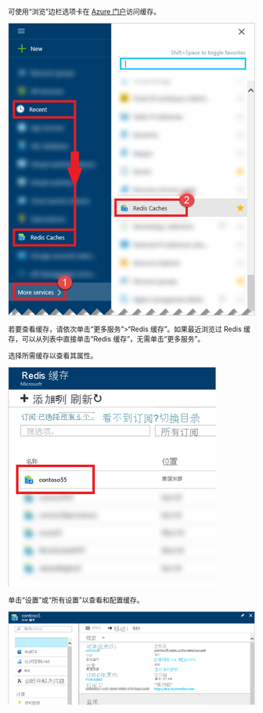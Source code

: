 可使用“浏览”边栏选项卡在 [Azure 门户](https://portal.azure.com)访问缓存。

![Azure Redis 缓存浏览边栏选项卡](media/redis-cache-browse/redis-cache-browse.png)

若要查看缓存，请依次单击“更多服务”>“Redis 缓存”。如果最近浏览过 Redis 缓存，可以从列表中直接单击“Redis 缓存”，无需单击“更多服务”。

选择所需缓存以查看其属性。

![Azure Redis 缓存浏览缓存列表](media/redis-cache-browse/redis-caches.png)

单击“设置”或“所有设置”以查看和配置缓存。

![Redis 缓存的所有设置](media/redis-cache-browse/redis-cache-blade.png)

<!---HONumber=AcomDC_0921_2016-->